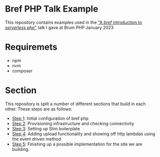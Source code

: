 # Bref PHP Talk Example
This repository contains examples used in the ["A *bref* introduction to *serverless php*"](https://github.com/ryanolee/talks/tree/main/brum-php-jan-2022) talk I gave at Brum PHP January 2023

# Requiremets
 * npm
 * nvm
 * composer

# Section
This repository is split a number of different sections that build in each other.
These steps are as follows:
 * [Step 1](https://github.com/ryanolee/bref-php-talk-example/tree/1): Initial configuration of bref php
 * [Step 2](https://github.com/ryanolee/bref-php-talk-example/tree/2): Provisioning infrastructure and checking connectivity
 * [Step 3](https://github.com/ryanolee/bref-php-talk-example/tree/3): Setting up Slim boilerplate
 * [Step 4](https://github.com/ryanolee/bref-php-talk-example/tree/4): Adding upload functionality and showing off http lambdas using the event driven method
 * [Step 5](https://github.com/ryanolee/bref-php-talk-example/tree/5): Finishing up a possible implementation for the site we are building.
